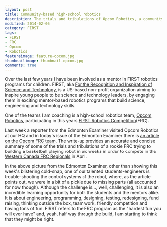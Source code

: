 ```yaml
---
layout: post
title: Community-based high-school robotics 
description: The trials and tribulations of Opcom Robotics, a community-based robotics program in Edmonton that I help mentor, was featured today in the Edmonton Examiner.
modified: 2014-02-05
category: FIRST
tags:
- FIRST
- FRC
- Opcom
- Robotics
featureimage: feature-opcom.jpg
thumbnailimage: thumbnail-opcom.jpg
comments: true 
--- 
```


Over the last few years I have been involved as a mentor in FIRST robotics programs for children. FIRST, aka [For the Recognition and Inspiration of Science and Technology](http://www.usfirst.org/), is a US-based non-profit organization aiming to inspire young people to be science and technology leaders, by engaging them in exciting mentor-based robotics programs that build science, engineering and technology skills.

One of the teams I am coaching is a high-school robotics team, [Opcom Robotics](https://www.facebook.com/teamopcom), participating in this years [FIRST Robotics Competition](http://www.usfirst.org/roboticsprograms/frc)(FRC).

Last week a reporter from the Edmonton Examiner visited Opcom Robotics at our HQ and in today's issue of the Edmonton Examiner there is [an article on the Opcom FRC team](http://www.edmontonexaminer.com/2014/02/05/in-its-first-frc-challenge-edmonton-team-opcom-robotics-faces-challenges-2). The write-up provides an accurate and concise summary of some of the trials and tribulations of a rookie FRC trying to building a basketball playing robot in six weeks in order to compete in the [Western Canada FRC Regionals](http://frcwest.com/) in April.

In the above picture from the Edmonton Examiner, other than showing this week's blistering cold-snap, one of our talented students-engineers is trouble-shooting the control systems of the robot, where, as the article points out, we were in a bit of a pickle due to missing parts (all accounted for now though). Although the  challenge is..., well, challenging, it is also an incredible learning opportunity for both the students and the mentors alike. It is about engineering, programming, designing, testing, redesigning, fund raising, thinking outside the box, team work, friendly competition and having tons of fun. FIRST refers to the FRC program as the "hardest fun you will ever have" and, yeah, half way through the build, I am starting to think that they might be right.


